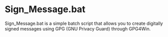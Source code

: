 # Sign_Message.bat
Sign_Message.bat is a simple batch script that allows you to create digitally signed messages using GPG (GNU Privacy Guard) through GPG4Win. 
